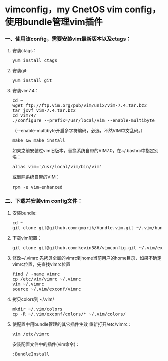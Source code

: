 vimconfig，my CnetOS vim config，使用bundle管理vim插件
=========
<p>
<h3>一、使用该config，需要安装vim最新版本以及ctags：</h3>
<ol>
<li>安装ctags：
<pre>yum install ctags</pre>
</li>
<li>安装git:
<pre>yum install git</pre>
</li>
<li>安装vim7.4：
<pre>cd ~
wget ftp://ftp.vim.org/pub/vim/unix/vim-7.4.tar.bz2
tar jxvf vim-7.4.tar.bz2
cd vim74/
./configure --prefix=/usr/local/vim --enable-multibyte
</pre>
（--enable-multibyte开启多字符编码，必选，不然VIM中文乱码。）
<pre>make && make install</pre>
如果之前安装过vim旧版本，替换系统自带的VIM7.0，在~/.bashrc中指定别名：
<pre>alias vim='/usr/local/vim/bin/vim'</pre>
或删除系统自带的VIM：
<pre>rpm -e vim-enhanced</pre>
</li>
</ol>
</p>
<p>
<h3>二、下载并安装vim config文件：</h3>
<ol>
<li>安装bundle:
<pre>cd ~
git clone git@github.com:gmarik/Vundle.vim.git ~/.vim/bundle/vundle</pre>
</li>
<li>下载vim配置：
<pre>git clone git@github.com:kevin386/vimconfig.git ~/.vim/exconf</pre>
</li>
<li>修改~/.vimrc
先拷贝全局的vimrc到home当前用户的home目录，如果不确定vimrc位置，先查找vimrc位置
<pre>
find / -name vimrc
cp /etc/vim/vimrc ~/.vimrc
vim ~/.vimrc
source ~/.vim/exconf/vimrc
</pre>
</li>
<li>
拷贝colors到 ~/.vim/
<pre>
mkdir ~/.vim/colors
cp -R ~/.vim/exconf/colors/* ~/.vim/colors/
</pre>
</li>
<li>使配置中用bundle管理的其它插件生效
重新打开/etc/vimrc：
<pre>vim /etc/vimrc</pre>
安装配置文件中的插件(vim命令)：
<pre>:BundleInstall</pre>
</li>
</p>
